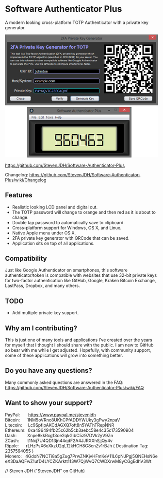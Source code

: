 # Software Authenticator Plus

A modern looking cross-platform TOTP Authenticator with a private key generator.

![alt text](https://github.com/StevenJDH/Software-Authenticator-Plus/raw/master/ss-windows.png "Screenshot")

https://github.com/StevenJDH/Software-Authenticator-Plus

Changelog: https://github.com/StevenJDH/Software-Authenticator-Plus/wiki/Changelog

## Features
* Realistic looking LCD panel and digital out.
* The TOTP password will change to orange and then red as it is about to change.
* Double tap password to automatically save to clipboard.
* Cross-platform support for Windows, OS X, and Linux.
* Native Apple menu under OS X.
* 2FA private key generator with QRCode that can be saved.
* Application sits on top of all applications.

## Compatibility

Just like Google Authenticator on smartphones, this software authenticator/token is compatible with websites that use 32-bit private keys for two-factor authentication like GitHub, Google, Kraken Bitcoin Exchange, LastPass, Dropbox, and many others.

## TODO
* Add multiple private key support.

## Why am I contributing?
This is just one of many tools and applications I’ve created over the years for myself that I thought I should share with the public. I am new to GitHub so bear with me while I get adjusted. Hopefully, with community support, some of these applications will grow into something better.

## Do you have any questions?
Many commonly asked questions are answered in the FAQ:
https://github.com/StevenJDH/Software-Authenticator-Plus/wiki/FAQ

## Want to show your support?

PayPal:&nbsp;&nbsp;&nbsp;&nbsp;&nbsp;&nbsp;&nbsp;https://www.paypal.me/stevenjdh <br />
Bitcoin:&nbsp;&nbsp;&nbsp;&nbsp;&nbsp;&nbsp;1NM5oVRnc8UKhCPfADDYWUky3gFwy2npaV <br />
Litecoin:&nbsp;&nbsp;&nbsp;&nbsp;&nbsp;Lc9SpfipAKCdAGXQ7oft8n5YAThTRepNNR <br />
Ethereum:&nbsp;&nbsp;0xa496494fb25c62b5cb3aebc58e4c35c173590904 <br />
Dash:&nbsp;&nbsp;&nbsp;&nbsp;&nbsp;&nbsp;&nbsp;&nbsp;&nbsp;Xnpe8kkRxg13oe2qkGibC5z97DVk2yV9Zn <br />
ZCash:&nbsp;&nbsp;&nbsp;&nbsp;&nbsp;&nbsp;&nbsp;t1Nxj7U4QD13jn44qdF2A4JJRXXhSjjQy4v <br />
Ripple:&nbsp;&nbsp;&nbsp;&nbsp;&nbsp;&nbsp;rLHzPsX6oXkzU2qL12kHCH8G8cnZv1rBJh ( Destination Tag: 2357564055 ) <br />
Monero:&nbsp;&nbsp;&nbsp;4GdoN7NCTi8a5gZug7PrwZNKjvHFmKeV11L6pNJPgj5QNEHsN6eeX3DaAQFwZ1ufD4LYCZKArktt113W7QjWvQ7CWDXrwM8yCGgEdhV3Wt

// Steven JDH ("StevenJDH" on GitHub)
